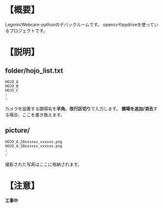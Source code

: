 # 【概要】
Legmin/Webcam-pythonのデバックルームです。
opencvやpydriveを使っているプロジェクトです。

# 【説明】
## folder/hojo_list.txt
```
HOJO_A
HOJO_B
HOJO_C
:
:
```
カメラを設置する圃場名を**半角、改行区切り**で入力します。
**圃場を追加/消去**する場合、ここを書き換えます。
## picture/
```
HOJO_A_20xxxxxx_xxxxxx.png
HOJO_A_20xxxxxx_xxxxxx.png
:
:
```
撮影された写真はここに格納されます。

# 【注意】
**工事中**